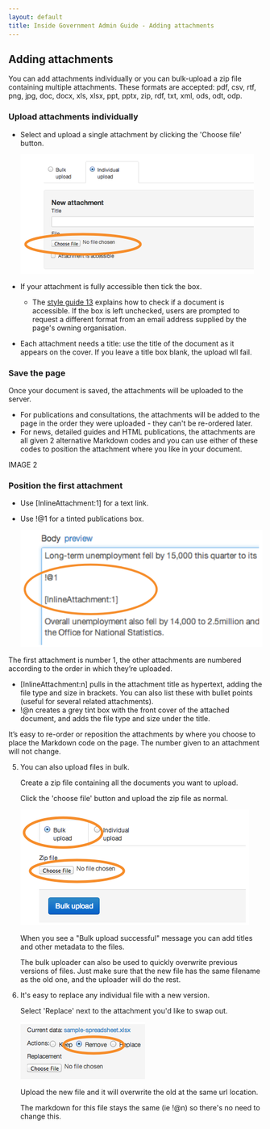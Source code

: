 ```yaml
---
layout: default
title: Inside Government Admin Guide - Adding attachments
---
```


## Adding attachments

You can add attachments individually or you can bulk-upload a zip file containing multiple attachments. These formats are accepted: pdf, csv, rtf, png, jpg, doc, docx, xls, xlsx, ppt, pptx, zip, rdf, txt, xml, ods, odt, odp.


### Upload attachments individually

* Select and upload a single attachment by clicking the 'Choose file' button.

	![Add attachments 1](add-attachments-1.png)

* If your attachment is fully accessible then tick the box.
  * The [style guide 13](https://www.gov.uk/designprinciples/accessiblepdfs) explains how to check if a document is accessible. If the box is left unchecked, users are prompted to request a different format from an email address supplied by the page's owning organisation.
* Each attachment needs a title: use the title of the document as it appears on the cover. If you leave a title box blank, the upload wll fail. 


### Save the page

Once your document is saved, the attachments will be uploaded to the server. 

* For publications and consultations, the attachments will be added to the page in the order they were uploaded - they can't be re-ordered later. 
* For news, detailed guides and HTML publications, the attachments are all given 2 alternative Markdown codes and you can use either of these codes to position the attachment where you like in your document.

IMAGE 2

### Position the first attachment 

* Use \[InlineAttachment:1\] for a text link.
* Use !@1 for a tinted publications box.

	![Add attachments 3](add-attachments-3.png)
	
The first attachment is number 1, the other attachments are numbered according to the order in which they’re uploaded. 

* [InlineAttachment:n] pulls in the attachment title as hypertext, adding the file type and size in brackets. You can also list these with bullet points (useful for several related attachments).
* !@n creates a grey tint box with the front cover of the attached document, and adds the file type and size under the title.

It’s easy to re-order or reposition the attachments by where you choose to place the Markdown code on the page. The number given to an attachment will not change.

5. You can also upload files in bulk.

	Create a zip file containing all the documents you want to upload.

	Click the 'choose file' button and upload the zip file as normal.

	![Add attachments 4](add-attachments-4.png)

	When you see a "Bulk upload successful" message you can add titles and other metadata to the files.

	The bulk uploader can also be used to quickly overwrite previous versions of files. Just make sure that the new file has the same filename as the old one, and the uploader will do the rest.

6. It's easy to replace any individual file with a new version.

	Select 'Replace' next to the attachment you'd like to swap out.

	![Add attachments 5](add-attachments-5.png)

	Upload the new file and it will overwrite the old at the same url location.

	The markdown for this file stays the same (ie !@n) so there's no need to change this.


